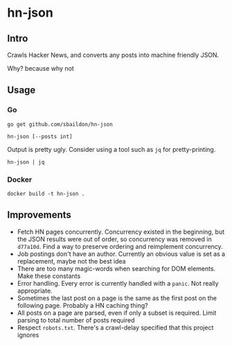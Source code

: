 # hn-json

## Intro

Crawls Hacker News, and converts any posts into machine friendly JSON.

Why? because why not

## Usage

### Go

`go get github.com/sbaildon/hn-json`

`hn-json [--posts int]`

Output is pretty ugly. Consider using a tool such as `jq` for pretty-printing.

`hn-json | jq`

### Docker

`docker build -t hn-json .`

## Improvements

* Fetch HN pages concurrently. Concurrency existed in the beginning, but the JSON results were out of order, so concurrency was removed in `d77a10d`.  Find a way to preserve ordering and reimplement concurrency.
* Job postings don't have an author. Currently an obvious value is set as a replacement, maybe not the best idea
* There are too many magic-words when searching for DOM elements. Make these constants
* Error handling. Every error is currently handled with a `panic`. Not really appropriate.
* Sometimes the last post on a page is the same as the first post on the following page. Probably a HN caching thing?
* All posts on a page are parsed, even if only a subset is required. Limit parsing to total number of posts required
* Respect `robots.txt`. There's a crawl-delay specified that this project ignores
